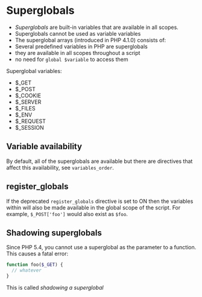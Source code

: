 # Superglobals

- *Superglobals* are built-in variables that are available in all scopes.
- Superglobals cannot be used as variable variables
- The superglobal arrays (introduced in PHP 4.1.0) consists of:
- Several predefined variables in PHP are superglobals
- they are available in all scopes throughout a script
- no need for `global $variable` to access them

Superglobal variables:
- $_GET
- $_POST
- $_COOKIE
- $_SERVER
- $_FILES
- $_ENV
- $_REQUEST
- $_SESSION

## Variable availability
By default, all of the superglobals are available but there are directives that affect this availability, see `variables_order`.

## register_globals
If the deprecated `register_globals` directive is set to ON then the variables within will also be made available in the global scope of the script. For example, `$_POST['foo']` would also exist as `$foo`.

## Shadowing superglobals

Since PHP 5.4, you cannot use a superglobal as the parameter to a function. This causes a fatal error:

```php
function foo($_GET) {
  // whatever
}
```

This is called *shadowing a superglobal*
